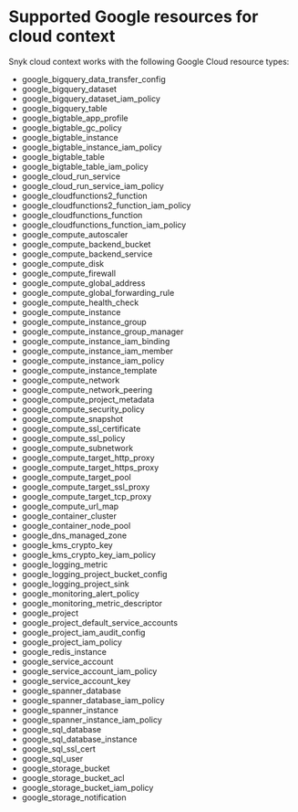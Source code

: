 # Supported Google resources for cloud context

Snyk cloud context works with the following Google Cloud resource types:

* google\_bigquery\_data\_transfer\_config
* google\_bigquery\_dataset
* google\_bigquery\_dataset\_iam\_policy
* google\_bigquery\_table
* google\_bigtable\_app\_profile
* google\_bigtable\_gc\_policy
* google\_bigtable\_instance
* google\_bigtable\_instance\_iam\_policy
* google\_bigtable\_table
* google\_bigtable\_table\_iam\_policy
* google\_cloud\_run\_service
* google\_cloud\_run\_service\_iam\_policy
* google\_cloudfunctions2\_function
* google\_cloudfunctions2\_function\_iam\_policy
* google\_cloudfunctions\_function
* google\_cloudfunctions\_function\_iam\_policy
* google\_compute\_autoscaler
* google\_compute\_backend\_bucket
* google\_compute\_backend\_service
* google\_compute\_disk
* google\_compute\_firewall
* google\_compute\_global\_address
* google\_compute\_global\_forwarding\_rule
* google\_compute\_health\_check
* google\_compute\_instance
* google\_compute\_instance\_group
* google\_compute\_instance\_group\_manager
* google\_compute\_instance\_iam\_binding
* google\_compute\_instance\_iam\_member
* google\_compute\_instance\_iam\_policy
* google\_compute\_instance\_template
* google\_compute\_network
* google\_compute\_network\_peering
* google\_compute\_project\_metadata
* google\_compute\_security\_policy
* google\_compute\_snapshot
* google\_compute\_ssl\_certificate
* google\_compute\_ssl\_policy
* google\_compute\_subnetwork
* google\_compute\_target\_http\_proxy
* google\_compute\_target\_https\_proxy
* google\_compute\_target\_pool
* google\_compute\_target\_ssl\_proxy
* google\_compute\_target\_tcp\_proxy
* google\_compute\_url\_map
* google\_container\_cluster
* google\_container\_node\_pool
* google\_dns\_managed\_zone
* google\_kms\_crypto\_key
* google\_kms\_crypto\_key\_iam\_policy
* google\_logging\_metric
* google\_logging\_project\_bucket\_config
* google\_logging\_project\_sink
* google\_monitoring\_alert\_policy
* google\_monitoring\_metric\_descriptor
* google\_project
* google\_project\_default\_service\_accounts
* google\_project\_iam\_audit\_config
* google\_project\_iam\_policy
* google\_redis\_instance
* google\_service\_account
* google\_service\_account\_iam\_policy
* google\_service\_account\_key
* google\_spanner\_database
* google\_spanner\_database\_iam\_policy
* google\_spanner\_instance
* google\_spanner\_instance\_iam\_policy
* google\_sql\_database
* google\_sql\_database\_instance
* google\_sql\_ssl\_cert
* google\_sql\_user
* google\_storage\_bucket
* google\_storage\_bucket\_acl
* google\_storage\_bucket\_iam\_policy
* google\_storage\_notification
